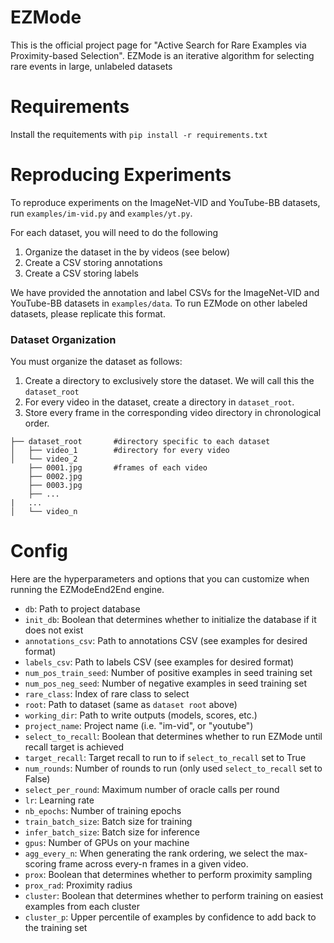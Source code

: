 # EZMode
This is the official project page for "Active Search for Rare Examples via Proximity-based Selection". EZMode is an iterative algorithm for selecting rare events in large, unlabeled datasets

# Requirements
Install the requitements with `pip install -r requirements.txt`

# Reproducing Experiments

To reproduce experiments on the ImageNet-VID and YouTube-BB datasets, run `examples/im-vid.py` and `examples/yt.py`.

For each dataset, you will need to do the following
1. Organize the dataset in the by videos (see below)
2. Create a CSV storing annotations
3. Create a CSV storing labels

We have provided the annotation and label CSVs for the ImageNet-VID and YouTube-BB datasets in `examples/data`. To run EZMode on other labeled datasets, please replicate this format. 

### Dataset Organization

You must organize the dataset as follows: 
1. Create a directory to exclusively store the dataset. We will call this the `dataset_root`
2. For every video in the dataset, create a directory in `dataset_root`. 
3. Store every frame in the corresponding video directory in chronological order. 

```
├── dataset_root	   #directory specific to each dataset
│   ├── video_1		   #directory for every video
│   └── video_2
	├── 0001.jpg	   #frames of each video
	├── 0002.jpg
	├── 0003.jpg
	├── ...
|	...
│   └── video_n
```

# Config

Here are the hyperparameters and options that you can customize when running the EZModeEnd2End engine. 
* `db`: Path to project database
* `init_db`: Boolean that determines whether to initialize the database if it does not exist
* `annotations_csv`: Path to annotations CSV (see examples for desired format)
* `labels_csv`: Path to labels CSV (see examples for desired format)
* `num_pos_train_seed`: Number of positive examples in seed training set
* `num_pos_neg_seed`: Number of negative examples in seed training set
* `rare_class`: Index of rare class to select
* `root`: Path to dataset (same as `dataset root` above)
* `working_dir`: Path to write outputs (models, scores, etc.)
* `project_name`: Project name (i.e. "im-vid", or "youtube")
* `select_to_recall`: Boolean that determines whether to run EZMode until recall target is achieved
* `target_recall`: Target recall to run to if `select_to_recall` set to True
* `num_rounds`: Number of rounds to run (only used `select_to_recall` set to False)
* `select_per_round`: Maximum number of oracle calls per round
* `lr`: Learning rate
* `nb_epochs`: Number of training epochs
* `train_batch_size`: Batch size for training
* `infer_batch_size`: Batch size for inference
* `gpus`: Number of GPUs on your machine
* `agg_every_n`: When generating the rank ordering, we select the max-scoring frame across every-n frames in a given video. 
* `prox`: Boolean that determines whether to perform proximity sampling
* `prox_rad`: Proximity radius
* `cluster`: Boolean that determines whether to perform training on easiest examples from each cluster
* `cluster_p`: Upper percentile of examples by confidence to add back to the training set 

